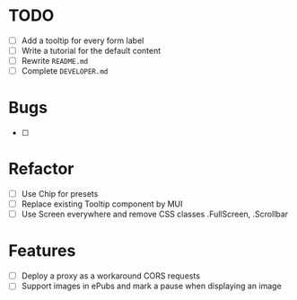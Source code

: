 # TODO

- [ ] Add a tooltip for every form label
- [ ] Write a tutorial for the default content
- [ ] Rewrite `README.md`
- [ ] Complete `DEVELOPER.md`

# Bugs

- [ ]

# Refactor

- [ ] Use Chip for presets
- [ ] Replace existing Tooltip component by MUI
- [ ] Use Screen everywhere and remove CSS classes .FullScreen, .Scrollbar

# Features

- [ ] Deploy a proxy as a workaround CORS requests
- [ ] Support images in ePubs and mark a pause when displaying an image
